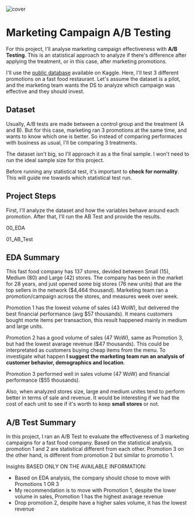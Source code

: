 ![cover](https://images.pexels.com/photos/2119758/pexels-photo-2119758.jpeg?auto=compress&cs=tinysrgb&w=1260&h=750&dpr=2)

# Marketing Campaign A/B Testing
For this project, I'll analyse marketing campaign effectiveness with **A/B Testing**. This is an statistical approach to analyze if there's difference after applying the treatment, or in this case, after marketing promotions.

I'll use the [public database](https://www.kaggle.com/datasets/chebotinaa/fast-food-marketing-campaign-ab-test) available on Kaggle. Here, I'll test 3 different promotions on a fast food restaurant. Let's assume the dataset is a pilot, and the marketing team wants the DS to analyze which campaign was effective and they should invest.

## Dataset
Usually, A/B tests are made between a control group and the treatment (A and B). But for this case, marketing ran 3 promotions at the same time, and wants to know which one is better. So instead of comparing performaces with business as usual, I'll be comparing 3 treatments.

The dataset isn't big, so I'll approach it as a the final sample. I won't need to run the ideal sample size for this project.

Before running any statistical test, it's important to **check for normality**. This will guide me towards which statistical test run.

## Project Steps
First, I'll analyze the dataset and how the variables behave around each promotion. After that, I'll run the AB Test and provide the results.

00_EDA

01_AB_Test

## EDA Summary

This fast food company has 137 stores, devided between Small (15), Medium (80) and Large (42) stores. The company has been in the market for 28 years, and just opened some big stores (76 new units) that are the top sellers in the network ($4,464 thousand). Marketing team ran a promotion/campaign across the stores, and measures week over week.

Promotion 1 has the lowest volume of sales (43 WoW), but delivered the best financial performance (avg $57 thousands). It means customers bought morte items per transaction, this result happened mainly in medium and large units.

Promotion 2 has a good volume of sales (47 WoW), same as Promotion 3, but had the lowest avarage revenue ($47 thousands). This could be interpretated as customers buying cheap items from the menu. To investigate what happen **I suggest the marketing team run an analysis of customer behavior, demographics and location**.

Promotion 3 performed well in sales volume (47 WoW) and financial performance ($55 thousands).

Also, when analyzed stores size, large and medium unites tend to perform better in terms of sale and revenue. It would be interesting if we had the cost of each unit to see if it's worth to keep **small stores** or not.

## A/B Test Summary
In this project, I ran an A/B Test to evaluate the effectiveness of 3 marketing campaigns for a fast food company. Based on the statistical analysis, promotion 1 and 2 are statistical different from each other. Promotion 3 on the other hand, is  different from promotion 2 but similar to promotio 1.

Insights BASED ONLY ON THE AVAILABLE INFORMATION:
- Based on EDA analysis, the company should chose to move with Promotions 1 OR 3
- My recommendation is to move with Promotion 1, despite the lower volume in sales, Promotion 1 has the highest avarage revenue
- Drop promotion 2, despite have a higher sales volume, it has the lowest revenue